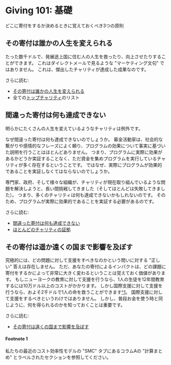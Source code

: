 # Giving 101: 基礎

どこに寄付をするか決めるときに覚えておくべき3つの原則

## その寄付は誰かの人生を変えられる

たった数千ドルで、発展途上国に住む人の人生を救ったり、向上させたりすることができます。
これはダイレクトメールで見るような "マーケティング文句" ではありません。
これは、傑出したチャリティが達成した成果なのです。

さらに読む:

- [その寄付は誰かの人生を変えられる](/giving101/Changing-Someones-Life.md)
- 全ての[トップチャリティ](/charities/top-charities.md)のリスト

## 間違った寄付は何も達成できない

明らかにたくさんの人生を変えているようなチャリティは例外です。

なぜ間違った寄付は何も達成できないのでしょうか。
募金活動家は、社会的な繋がりや感情的なフレーズによく頼り、プログラムの効果について事実に基づいた説明を行うことはほとんどありません。
つまり、プログラムに実際に効果があるかどうか実証することなく、ただ資金を集めプログラムを実行しているチャリティが多く存在するということです。
ではなぜ、実際にプログラムが効果的であることを実証しなくてはならないのでしょうか。

専門家、政府、そして様々な組織が、チャリティが現在取り組んでいるような問題を解決しようと、長い間挑戦してきました（そしてほとんどは失敗してきました）。
つまり、多くのチャリティは何も達成できないかもしれないのです。
そのため、プログラムが実際に効果的であることを実証する必要があるのです。

さらに読む:

- [間違った寄付は何も達成できない](/giving101/Accomplishing-Nothing.md)
- [ほとんどのチャリティの証拠](/i-wouldnt-bet-on-most-charities)

## その寄付は遥か遠くの国まで影響を及ぼす

究極的には、どの問題に対して支援をすべきなのかという問いに対する "正しい" 答えは存在しません。
ただ、あなたの寄付によるインパクトは、どの課題に寄付をするかによって非常に大きく変わるということは覚えておく価値があります。
もしニューヨークの教育に対して支援を行うなら、1人の生徒を12年間教育するには10万ドル以上のコストがかかります。
しかし国際支援に対して支援を行うなら、およそ2千ドルで1人の命を救うことができます[^1](#footnote-1)。
国際支援に対して支援をするべきというわけではありません。
しかし、普段お金を使う時と同じように、何を得られるのかを知っておくことは重要です。

さらに読む:

- [その寄付は遠くの国まで影響を及ぼす](/want-to-change-peoples-lives-give-internationally)



#### Footnote 1

私たちの最近のコスト効率性モデルの "SMC" タブにあるコラムAの "計算まとめ" とラベルされたセクションを参照してください。
